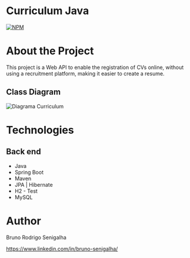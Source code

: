 # Curriculum Java 
[![NPM](https://img.shields.io/npm/l/react)](https://github.com/BrunoSenigalha/MyCurriculum/blob/master/LICENSE) 

# About the Project

This project is a Web API to enable the registration of CVs online, without using a recruitment platform, making it easier to create a resume.


## Class Diagram
![Diagrama Curriculum](https://github.com/user-attachments/assets/6d92b8d1-16b5-46e5-8709-f33954a80188)

# Technologies
## Back end
- Java
- Spring Boot
- Maven
- JPA | Hibernate
- H2 - Test
- MySQL

# Author

Bruno Rodrigo Senigalha

https://www.linkedin.com/in/bruno-senigalha/

